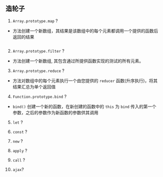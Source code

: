 ## 造轮子

1. `Array.prototype.map` ?

- 方法创建一个新数组，其结果是该数组中的每个元素都调用一个提供的函数后返回的结果

```javascript
```

2. `Array.prototype.filter` ?

- 方法创建一个新数组, 其包含通过所提供函数实现的测试的所有元素。

3. `Array.prototype.reduce` ?

- 方法对数组中的每个元素执行一个由您提供的 `reducer` 函数(升序执行)，将其结果汇总为单个返回值

4. `Function.prototype.bind` ?

- `bind()` 创建一个新的函数，在新创建的函数中的 `this` 为 `bind` 传入的第一个参数，之后的参数作为新函数的参数供其调用

5. `let` ?

6. `const` ?

7. `new` ?
8. `apply` ?
9. `call` ?
10. `ajax`?